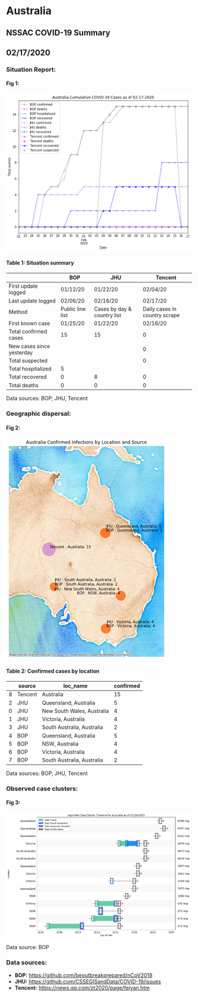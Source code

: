 # Australia
## NSSAC COVID-19 Summary
## 02/17/2020



### Situation Report:
#### Fig 1:
![Australia cases](../merged_histories/Australia_merged_histories.png)

#### Table 1: Situation summary


|                           | BOP              | JHU                         | Tencent                       |
|---------------------------|------------------|-----------------------------|-------------------------------|
| First update logged       | 01/12/20         | 01/22/20                    | 02/04/20                      |
| Last update logged        | 02/06/20         | 02/16/20                    | 02/17/20                      |
| Method                    | Public line list | Cases by day & country list | Daily cases in country scrape |
| First known case          | 01/25/20         | 01/22/20                    | 02/16/20                      |
| Total confirmed cases     | 15               | 15                          | 0                             |
| New cases since yesterday |                  |                             | 0                             |
| Total suspected           |                  |                             | 0                             |
| Total hospitalized        | 5                |                             |                               |
| Total recovered           | 0                | 8                           | 0                             |
| Total deaths              | 0                | 0                           | 0                             |

Data sources: BOP, JHU, Tencent


### Geographic dispersal:
#### Fig 2:
![Australia mapped](../case_locs/Australia_case_locs.png)

#### Table 2: Confirmed cases by location


|    | source   | loc_name                   |   confirmed |
|----|----------|----------------------------|-------------|
|  8 | Tencent  | Australia                  |          15 |
|  2 | JHU      | Queensland, Australia      |           5 |
|  0 | JHU      | New South Wales, Australia |           4 |
|  1 | JHU      | Victoria, Australia        |           4 |
|  3 | JHU      | South Australia, Australia |           2 |
|  4 | BOP      | Queensland, Australia      |           5 |
|  5 | BOP      | NSW, Australia             |           4 |
|  6 | BOP      | Victoria, Australia        |           4 |
|  7 | BOP      | South Australia, Australia |           2 |

Data sources: BOP, JHU, Tencent


### Observed case clusters:
#### Fig 3:
![Australia cases](../cluster_analysis/Australia_imported_cases.png)



Data source: BOP


### Data sources:
* **BOP:** https://github.com/beoutbreakprepared/nCoV2019
* **JHU:** https://github.com/CSSEGISandData/COVID-19/issues
* **Tencent:** https://news.qq.com/zt2020/page/feiyan.htm